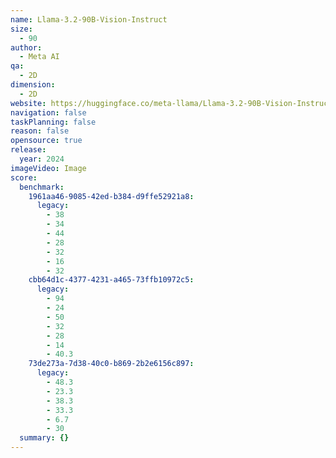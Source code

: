 ```yaml
---
name: Llama-3.2-90B-Vision-Instruct
size:
  - 90
author:
  - Meta AI
qa:
  - 2D
dimension:
  - 2D
website: https://huggingface.co/meta-llama/Llama-3.2-90B-Vision-Instruct
navigation: false
taskPlanning: false
reason: false
opensource: true
release:
  year: 2024
imageVideo: Image
score:
  benchmark:
    1961aa46-9085-42ed-b384-d9ffe52921a8:
      legacy:
        - 38
        - 34
        - 44
        - 28
        - 32
        - 16
        - 32
    cbb64d1c-4377-4231-a465-73ffb10972c5:
      legacy:
        - 94
        - 24
        - 50
        - 32
        - 28
        - 14
        - 40.3
    73de273a-7d38-40c0-b869-2b2e6156c897:
      legacy:
        - 48.3
        - 23.3
        - 38.3
        - 33.3
        - 6.7
        - 30
  summary: {}
---
```

